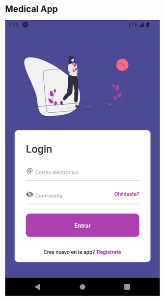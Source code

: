# Medical App
![Login](https://github.com/jesusca17/medical-app/blob/master/assets/Screenshots/Login.png)
